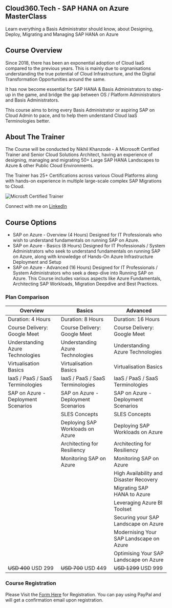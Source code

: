 ## Cloud360.Tech - SAP HANA on Azure MasterClass

Learn everything a Basis Administrator should know, about Designing, Deploy, Migrating and Managing SAP HANA on Azure


## Course Overview

Since 2018, there has been an exponential adoption of Cloud IaaS compared to the previous years. This is mainly due to orgnanisations understanding the true potential of Cloud Infrastructure, and the Digital Transformation Opportunities around the same.

It has now become essential for SAP HANA & Basis Administrators to step-up in the game, and bridge the gap between OS / Platform Administrators and Basis Administrators.

This course aims to bring every Basis Administrator or aspiring SAP on Cloud Admin to pace, and to help them understand Cloud IaaS Terminologies better.

## About The Trainer 

The Course will be conducted by Nikhil Khanzode - A Microsoft Certified Trainer and Senior Cloud Solutions Architect, having an experience of designing, managing and migrating 50+ Large SAP HANA Landscapes to Azure & other Public Cloud Environments.

The Trainer has 25+ Certifications across various Cloud Platforms along with hands-on experience in multiple large-scale complex SAP Migrations to Cloud.

![Microsft Certified Trainer](https://images.credly.com/size/680x680/images/a6ea4416-4f34-4a85-bc24-eb3fe32fd241/MCT-Microsoft_Certified_Trainer-600x600.png)

Connect with me on [LinkedIn](https://www.linkedin.com/in/nikhilkhanzode/?originalSubdomain=in)

## Course Options

- SAP on Azure - Overview  (4 Hours)
Designed for IT Professionals who wish to understand fundamentals on running SAP on Azure. 
- SAP on Azure - Basics (8 Hours)
Designed for IT Professionals / System Administrators who seek to understand fundamentals on running SAP on Azure, along with knowledge of Hands-On Azure Infrastructure Deployment and Setup
- SAP on Azure - Advanced (16 Hours)
Designed for IT Professionals / System Administrators who seek a deep-dive into Running SAP on Azure. This Course includes various aspects like Azure Fundamentals, Architecting SAP Workloads, Migration Deepdive and Best Practices. 


### Plan Comparison

| Overview     | Basics        | Advanced       |
| ------------- | ------------- | --------------
| Duration: 4 Hours  | Duration: 8 Hours | Duration: 16 Hours  |
| Course Delivery: Google Meet  | Course Delivery: Google Meet | Course Delivery: Google Meet  |
| Understanding Azure Technologies| Understanding Azure Technologies  | Understanding Azure Technologies |
| Virtualisation Basics | Virtualisation Basics  | Virtualisation Basics |
| IaaS / PaaS / SaaS Terminologies | IaaS / PaaS / SaaS Terminologies  | IaaS / PaaS / SaaS Terminologies |
| SAP on Azure - Deployment Scenarios | SAP on Azure - Deployment Scenarios  | SAP on Azure - Deployment Scenarios |
|  | SLES Concepts  | SLES Concepts |
|  | Deploying SAP Workloads on Azure  | Deploying SAP Workloads on Azure  |
|  | Architecting for Resiliency | Architecting for Resiliency   |
|  | Monitoring SAP on Azure | Monitoring SAP on Azure  |
|  |  | High Availability and Disaster Recovery  |
|  |  | Migrating SAP HANA to Azure  |
|  |  | Leveraging Azure BI Toolset |
|  |  | Securing your SAP Landscape on Azure |
|  |  | Modernising Your SAP Landscape on Azure |
|  |  | Optimising Your SAP Landscape on Azure |
| ~~USD 400~~ USD 299 | ~~USD 700~~ USD 449  | ~~USD 1299~~ USD 999 |

### Course Registration
Please Visit the [Form Here](https://forms.gle/raHhKo8C3YsZSmhs8) for Registration. You can pay using PayPal and will get a confirmation email upon registration.
